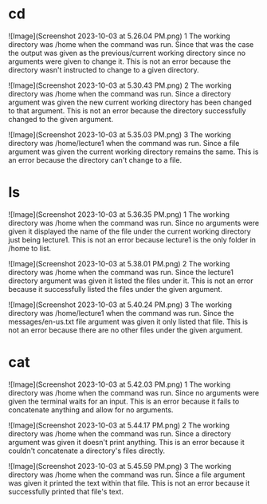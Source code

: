 # cd
![Image](Screenshot 2023-10-03 at 5.26.04 PM.png)
1 The working directory was /home when the command was run. Since that was the case the output was given as the previous/current working directory since no arguments were given to change it. This is not an error because the directory wasn't instructed to change to a given directory.

![Image](Screenshot 2023-10-03 at 5.30.43 PM.png)
2 The working directory was /home when the command was run. Since a directory argument was given the new current working directory has been changed to that argument. This is not an error because the directory successfully changed to the given argument.

![Image](Screenshot 2023-10-03 at 5.35.03 PM.png)
3 The working directory was /home/lecture1 when the command was run. Since a file argument was given the current working directory remains the same. This is an error because the directory can't change to a file.


# ls
![Image](Screenshot 2023-10-03 at 5.36.35 PM.png)
1 The working directory was /home when the command was run. Since no arguments were given it displayed the name of the file under the current working directory just being lecture1. This is not an error because lecture1 is the only folder in /home to list.

![Image](Screenshot 2023-10-03 at 5.38.01 PM.png)
2 The working directory was /home when the command was run. Since the lecture1 directory argument was given it listed the files under it. This is not an error because it successfully listed the files under the given argument.

![Image](Screenshot 2023-10-03 at 5.40.24 PM.png)
3 The working directory was /home/lecture1 when the command was run. Since the messages/en-us.txt file argument was given it only listed that file. This is not an error because there are no other files under the given argument.


# cat
![Image](Screenshot 2023-10-03 at 5.42.03 PM.png)
1 The working directory was /home when the command was run. Since no arguments were given the terminal waits for an input. This is an error because it fails to concatenate anything and allow for no arguments.

![Image](Screenshot 2023-10-03 at 5.44.17 PM.png)
2 The working directory was /home when the command was run. Since a directory argument was given it doesn't print anything. This is an error because it couldn't concatenate a directory's files directly.

![Image](Screenshot 2023-10-03 at 5.45.59 PM.png)
3 The working directory was /home when the command was run. Since a file argument was given it printed the text within that file. This is not an error because it successfully printed that file's text.
